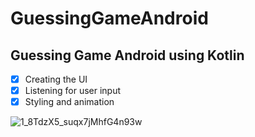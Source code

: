 # GuessingGameAndroid

## Guessing Game Android using Kotlin

- [x] Creating the UI
- [x] Listening for user input
- [x] Styling and animation

![1_8TdzX5_suqx7jMhfG4n93w](https://user-images.githubusercontent.com/59710234/212471560-245d5cbb-5141-4e9d-a750-958a436137db.png)
